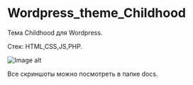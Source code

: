 # Wordpress_theme_Childhood
Тема Childhood для Wordpress.

Стек: HTML,CSS,JS,PHP.

![Image alt](https://github.com/svetlanashibaeva//blob/master/Wordpress_theme_Childhood/docs/screen1.png)

Все скриншоты можно посмотреть в папке docs.
